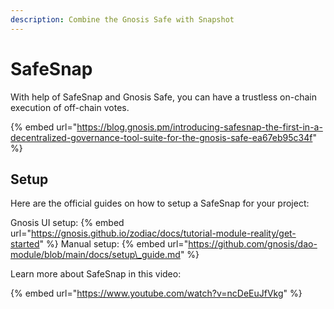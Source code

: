```yaml
---
description: Combine the Gnosis Safe with Snapshot
---
```


# SafeSnap

With help of SafeSnap and Gnosis Safe, you can have a trustless on-chain execution of off-chain votes.

{% embed url="https://blog.gnosis.pm/introducing-safesnap-the-first-in-a-decentralized-governance-tool-suite-for-the-gnosis-safe-ea67eb95c34f" %}

## Setup

Here are the official guides on how to setup a SafeSnap for your project:

Gnosis UI setup: {% embed url="https://gnosis.github.io/zodiac/docs/tutorial-module-reality/get-started" %}
Manual setup: {% embed url="https://github.com/gnosis/dao-module/blob/main/docs/setup\_guide.md" %}

Learn more about SafeSnap in this video:

{% embed url="https://www.youtube.com/watch?v=ncDeEuJfVkg" %}



